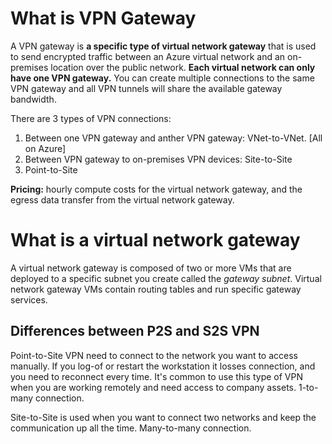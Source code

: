 # What is VPN Gateway

A VPN gateway is **a specific type of virtual network gateway** that is used to send encrypted traffic between an Azure virtual network and an on-premises location over the public network. **Each virtual network can only have one VPN gateway.** You can create multiple connections to the same VPN gateway and all VPN tunnels will share the available gateway bandwidth.

There are 3 types of VPN connections: 

1. Between one VPN gateway and anther VPN gateway: VNet-to-VNet. [All on Azure]
2. Between VPN gateway to on-premises VPN devices: Site-to-Site 
2. Point-to-Site

**Pricing:** hourly compute costs for the virtual network gateway, and the egress data transfer from the virtual network gateway.

# What is a virtual network gateway

A virtual network gateway is composed of two or more VMs that are deployed to a specific subnet you create called the *gateway subnet*. Virtual network gateway VMs contain routing tables and run specific gateway services. 

## Differences between P2S and S2S VPN

Point-to-Site VPN need to connect to the network you want to access manually. If you log-of or restart the workstation it losses connection, and you need to reconnect every time. It's common to use this type of VPN when you are working remotely and need access to company assets. 1-to-many connection.

Site-to-Site is used when you want to connect  two networks and keep the communication up all the time. Many-to-many connection.

